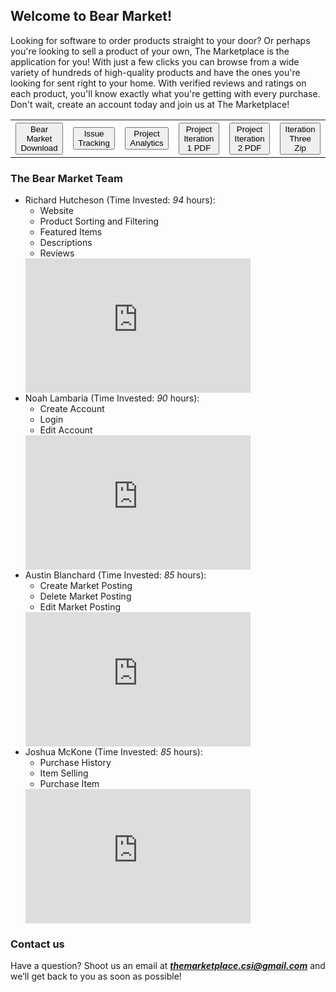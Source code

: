 ## Welcome to Bear Market!

Looking for software to order products straight to your door? Or perhaps you're looking to sell a product of your own, The Marketplace is the application for you! With just a few clicks you can browse from a wide variety of hundreds of high-quality products and have the ones you're looking for sent right to your home. With verified reviews and ratings on each product, you'll know exactly what you're getting with every purchase. Don't wait, create an account today and join us at The Marketplace!

<!-- <button name="button" onclick="https://richard-hutch.github.io/Marketplace-System/test_photo.jpg"> **The Marketplace Download**</button> 
<form method="get" action="https://richard-hutch.github.io/Marketplace-System/test_photo.jpg">
   <button type="submit">The Marketplace Download</button>
</form> -->
<!--[Issue Tracking Ticket Page](https://github.com/Richard-Hutch/Marketplace-System/issues)-->

<div align = "center">
   <table style = "width:100%">
      <tr>
         <th><a href="https://richard-hutch.github.io/BearMarket/test_photo.jpg" download="test_photo"> <button type="button">Bear Market Download</button> </a>
         </th>
         <th><a href="https://github.com/Richard-Hutch/BearMarket/issues" download="issue page"> <button type="button">Issue Tracking</button> </a>
         </th>
         <th><a href="https://github.com/Richard-Hutch/BearMarket/pulse" download="analytics page"> <button type="button">Project Analytics</button> </a>
         </th>
         <!--<th><a href="https://github.com/Richard-Hutch/BearMarket/issues">Issue Tracking Link</a>
         </th>-->
         <!--<th><a href="https://github.com/Richard-Hutch/BearMarket/pulse">Repo Analytics Link</a>
         </th>-->
         <th><a href="https://richard-hutch.github.io/BearMarket/Iteration One.pdf" download="Iteration One PDF"> <button type="button">Project Iteration 1 PDF</button> </a>
         </th>
         <th><a href="https://richard-hutch.github.io/BearMarket/Iteration Two.pdf" download="Iteration Two PDF"> <button type="button">Project Iteration 2 PDF</button> </a>
         </th>
          </th>
         <th><a href="https://drive.google.com/file/d/1X6lVq-OyjBN9peN84v4ZPB9DUeGBRUj5/view?usp=sharing" download="Iteration Three Zip"> <button type="button">Iteration Three Zip</button> </a>
         </th>
      </tr>
   </table>
</div>


### The Bear Market Team

- Richard Hutcheson (Time Invested: *94* hours):
  - Website
  - Product Sorting and Filtering
  - Featured Items
  - Descriptions
  - Reviews
  <iframe width="360" height="215" src="https://youtube.com/embed/5_D3jhomFpc" frameborder="0" allow="autoplay; encrypted-media" allowfullscreen></iframe>
- Noah Lambaria (Time Invested: *90* hours):
  - Create Account
  - Login
  - Edit Account
  <iframe width="360" height="215" src="https://youtube.com/embed/PQyHEO7CphY" frameborder="0" allow="autoplay; encrypted-media" allowfullscreen></iframe>
- Austin Blanchard (Time Invested: *85* hours):
  - Create Market Posting
  - Delete Market Posting
  - Edit Market Posting
  <iframe width="360" height="215" src="https://youtube.com/embed/Dw3uobh7zng" frameborder="0" allow="autoplay; encrypted-media" allowfullscreen></iframe>
- Joshua McKone (Time Invested: *85* hours):
  - Purchase History
  - Item Selling
  - Purchase Item
  <iframe width="360" height="215" src="https://youtube.com/embed/8pa7-W3c1_g" frameborder="0" allow="autoplay; encrypted-media" allowfullscreen></iframe>

### Contact us

Have a question? Shoot us an email at ***themarketplace.csi@gmail.com*** and we’ll get back to you as soon as possible!
